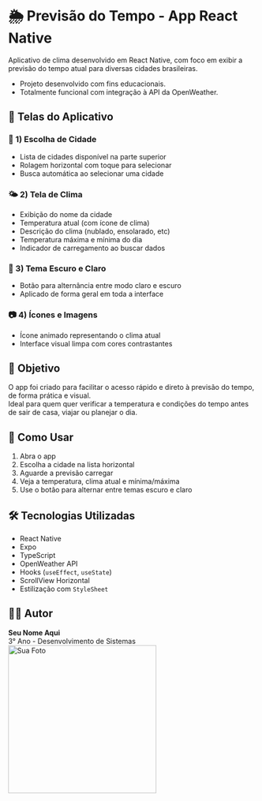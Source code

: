 # 🌦️ Previsão do Tempo - App React Native

Aplicativo de clima desenvolvido em React Native, com foco em exibir a previsão do tempo atual para diversas cidades brasileiras.

- Projeto desenvolvido com fins educacionais.
- Totalmente funcional com integração à API da OpenWeather.

## 📱 Telas do Aplicativo

### 🌆 1) Escolha de Cidade
- Lista de cidades disponível na parte superior
- Rolagem horizontal com toque para selecionar
- Busca automática ao selecionar uma cidade

### 🌤️ 2) Tela de Clima
- Exibição do nome da cidade
- Temperatura atual (com ícone de clima)
- Descrição do clima (nublado, ensolarado, etc)
- Temperatura máxima e mínima do dia
- Indicador de carregamento ao buscar dados

### 🌙 3) Tema Escuro e Claro
- Botão para alternância entre modo claro e escuro
- Aplicado de forma geral em toda a interface

### 📷 4) Ícones e Imagens
- Ícone animado representando o clima atual
- Interface visual limpa com cores contrastantes

## 🎯 Objetivo
O app foi criado para facilitar o acesso rápido e direto à previsão do tempo, de forma prática e visual.  
Ideal para quem quer verificar a temperatura e condições do tempo antes de sair de casa, viajar ou planejar o dia.

## 🚀 Como Usar
1. Abra o app
2. Escolha a cidade na lista horizontal
3. Aguarde a previsão carregar
4. Veja a temperatura, clima atual e mínima/máxima
5. Use o botão para alternar entre temas escuro e claro

## 🛠 Tecnologias Utilizadas
- React Native
- Expo
- TypeScript
- OpenWeather API
- Hooks (`useEffect`, `useState`)
- ScrollView Horizontal
- Estilização com `StyleSheet`

## 👨‍💻 Autor
**Seu Nome Aqui**  
3° Ano - Desenvolvimento de Sistemas  
<img src="coloque_o_caminho_da_sua_foto_aqui.jpg" alt="Sua Foto" width="300">
